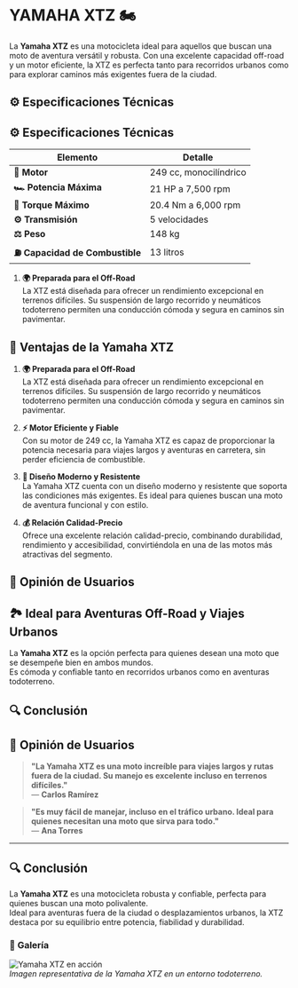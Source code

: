 # **YAMAHA XTZ** 🏍️

La **Yamaha XTZ** es una motocicleta ideal para aquellos que buscan una moto de aventura versátil y robusta. Con una excelente capacidad off-road y un motor eficiente, la XTZ es perfecta tanto para recorridos urbanos como para explorar caminos más exigentes fuera de la ciudad.

## ⚙️ **Especificaciones Técnicas**

## ⚙️ **Especificaciones Técnicas**

| **Elemento**                    | **Detalle**            |
| ------------------------------- | ---------------------- |
| **🔧 Motor**                    | 249 cc, monocilíndrico |
| **🏎️ Potencia Máxima**          | 21 HP a 7,500 rpm      |
| **🔄 Torque Máximo**            | 20.4 Nm a 6,000 rpm    |
| **⚙️ Transmisión**              | 5 velocidades          |
| **⚖️ Peso**                     | 148 kg                 |
| **⛽ Capacidad de Combustible** | 13 litros              |

1. **🌍 Preparada para el Off-Road**  
   La XTZ está diseñada para ofrecer un rendimiento excepcional en terrenos difíciles. Su suspensión de largo recorrido y neumáticos todoterreno permiten una conducción cómoda y segura en caminos sin pavimentar.

## 🌟 **Ventajas de la Yamaha XTZ**

1. **🌍 Preparada para el Off-Road**  
   La XTZ está diseñada para ofrecer un rendimiento excepcional en terrenos difíciles. Su suspensión de largo recorrido y neumáticos todoterreno permiten una conducción cómoda y segura en caminos sin pavimentar.

2. **⚡ Motor Eficiente y Fiable**  
   Con su motor de 249 cc, la Yamaha XTZ es capaz de proporcionar la potencia necesaria para viajes largos y aventuras en carretera, sin perder eficiencia de combustible.

3. **🎨 Diseño Moderno y Resistente**  
   La Yamaha XTZ cuenta con un diseño moderno y resistente que soporta las condiciones más exigentes. Es ideal para quienes buscan una moto de aventura funcional y con estilo.

4. **💰 Relación Calidad-Precio**  
   Ofrece una excelente relación calidad-precio, combinando durabilidad, rendimiento y accesibilidad, convirtiéndola en una de las motos más atractivas del segmento.

## 💬 **Opinión de Usuarios**

## 🏞️ **Ideal para Aventuras Off-Road y Viajes Urbanos**

La **Yamaha XTZ** es la opción perfecta para quienes desean una moto que se desempeñe bien en ambos mundos.  
Es cómoda y confiable tanto en recorridos urbanos como en aventuras todoterreno.

## 🔍 **Conclusión**

## 💬 **Opinión de Usuarios**

> **"La Yamaha XTZ es una moto increíble para viajes largos y rutas fuera de la ciudad. Su manejo es excelente incluso en terrenos difíciles."**  
> — **Carlos Ramírez**

> **"Es muy fácil de manejar, incluso en el tráfico urbano. Ideal para quienes necesitan una moto que sirva para todo."**  
> — **Ana Torres**

---

## 🔍 **Conclusión**

La **Yamaha XTZ** es una motocicleta robusta y confiable, perfecta para quienes buscan una moto polivalente.  
Ideal para aventuras fuera de la ciudad o desplazamientos urbanos, la XTZ destaca por su equilibrio entre potencia, fiabilidad y durabilidad.

### 📸 **Galería**

![Yamaha XTZ en acción](https://lamoto.com.ar/wp-content/uploads/2018/06/Yamaha-XTZ-250Z-Adventure-Tenere-accion-frontal.jpg)  
_Imagen representativa de la Yamaha XTZ en un entorno todoterreno._
